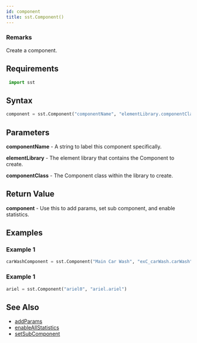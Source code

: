 ```yaml
---
id: component
title: sst.Component()
---
```


### Remarks

Create a component.

## Requirements

```python
 import sst
```

## Syntax

```python
component = sst.Component("componentName", "elementLibrary.componentClass")
```

## Parameters

**componentName** - A string to label this component specifically.

**elementLibrary** - The element library that contains the Component to create.

**componentClass** - The Component class within the library to create.

## Return Value

**component** - Use this to add params, set sub component, and enable statistics.

## Examples

### Example 1
```python
carWashComponent = sst.Component("Main Car Wash", "exC_carWash.carWash")
```

### Example 1
```python
ariel = sst.Component("ariel0", "ariel.ariel")
```

## See Also

- [addParams](projectDriver/component/addParams.md)
- [enableAllStatistics](projectDriver/component/enableAllStatistics.md)
- [setSubComponent](projectDriver/component/setSubComponent.md)